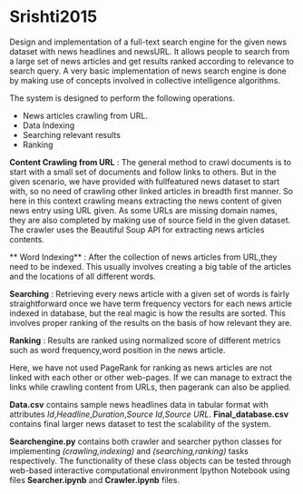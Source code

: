 # Srishti2015
Design and implementation of a full-text search engine for the given news dataset with news headlines and newsURL.
It allows people to search from a large set of news articles and get results ranked according to relevance to search query.
A very basic implementation of news search engine is done by making use of concepts involved in collective intelligence algorithms.

The system is designed to perform the following operations. 
- News articles crawling from URL. 
- Data Indexing 
- Searching relevant results
- Ranking

**Content Crawling from URL** : The general method to crawl documents is to start with a small set of documents 
and follow links to others. But in the given scenario, we have provided with full­featured news 
dataset to start with, so no need of crawling other linked articles in breadth first manner. So here in this context crawling  means extracting the news content of given news entry using URL given. As some URLs are 
missing domain names, they are also completed by making use of source field in the given dataset. The crawler uses the Beautiful Soup API for extracting news articles contents. 
 
** Word Indexing** : After the collection of news articles from URL,they need to be indexed. This usually involves 
creating a big table of the articles and the locations of all different words. 
 
**Searching** : Retrieving every news article with a given set of words is fairly straightforward 
once we have term frequency vectors for each news article indexed in database, but the real magic is how the results are sorted. This involves proper ranking of the results on the basis of how relevant they are. 
 
**Ranking** : Results are ranked using normalized score of different metrics such as word frequency,word position in the news article. 

Here, we have not used PageRank for ranking as news articles are not linked with each other or other web-pages. If we can manage to extract the links while crawling content from URLs, then pagerank can also be applied.

**Data.csv** contains sample news headlines data in tabular format with attributes *Id*,*Headline*,*Duration*,*Source Id*,*Source URL*.
**Final_database.csv** contains final larger news dataset to test the scalability of the system.

**Searchengine.py** contains both crawler and searcher python classes for implementing *(crawling,indexing)* and *(searching,ranking)* tasks respectively. The functionality of these class objects can be tested through web-based interactive computational environment Ipython Notebook using files **Searcher.ipynb** and **Crawler.ipynb** files.


